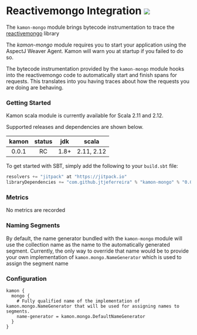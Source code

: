Reactivemongo Integration  [![](https://jitpack.io/v/jtjeferreira/kamon-mongo.svg)](https://jitpack.io/#jtjeferreira/kamon-mongo)
==========================

The `kamon-mongo` module brings bytecode instrumentation to trace the [reactivemongo](https://github.com/ReactiveMongo/ReactiveMongo) library

The _kamon-mongo_ module requires you to start your application using the AspectJ Weaver Agent. Kamon will warn you
at startup if you failed to do so.

The bytecode instrumentation     provided by the `kamon-mongo` module hooks into the reactivemongo code to automatically
start and finish spans for requests. This translates into you having traces about how
the requests you are doing are behaving.

### Getting Started

Kamon scala module is currently available for Scala 2.11 and 2.12.

Supported releases and dependencies are shown below.

| kamon      | status | jdk  | scala            
|:----------:|:------:|:----:|------------------
|  0.0.1 |   RC   | 1.8+ | 2.11, 2.12


To get started with SBT, simply add the following to your `build.sbt` file:

```scala
resolvers += "jitpack" at "https://jitpack.io"
libraryDependencies += "com.github.jtjeferreira" % "kamon-mongo" % "0.0.1"
```

### Metrics ###

No metrics are recorded

### Naming Segments ###

By default, the name generator bundled with the `kamon-mongo` module will use the collection name as the name to 
the automatically generated segment. Currently, the only way to override that name would be to provide your own implementation 
of `kamon.mongo.NameGenerator` which is used to assign the segment name

### Configuration ###

```typesafeconfig
kamon {
  mongo {
    # Fully qualified name of the implementation of kamon.mongo.NameGenerator that will be used for assigning names to segments.
    name-generator = kamon.mongo.DefaultNameGenerator
  }
}
```

